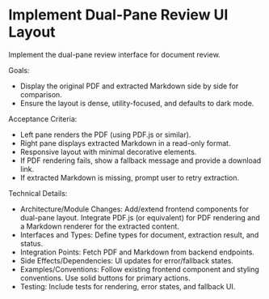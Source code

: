 # Implement Dual-Pane Review UI Layout

Implement the dual-pane review interface for document review.

Goals:
- Display the original PDF and extracted Markdown side by side for comparison.
- Ensure the layout is dense, utility-focused, and defaults to dark mode.

Acceptance Criteria:
- Left pane renders the PDF (using PDF.js or similar).
- Right pane displays extracted Markdown in a read-only format.
- Responsive layout with minimal decorative elements.
- If PDF rendering fails, show a fallback message and provide a download link.
- If extracted Markdown is missing, prompt user to retry extraction.

Technical Details:
- Architecture/Module Changes: Add/extend frontend components for dual-pane layout. Integrate PDF.js (or equivalent) for PDF rendering and a Markdown renderer for the extracted content.
- Interfaces and Types: Define types for document, extraction result, and status.
- Integration Points: Fetch PDF and Markdown from backend endpoints.
- Side Effects/Dependencies: UI updates for error/fallback states.
- Examples/Conventions: Follow existing frontend component and styling conventions. Use solid buttons for primary actions.
- Testing: Include tests for rendering, error states, and fallback UI.

